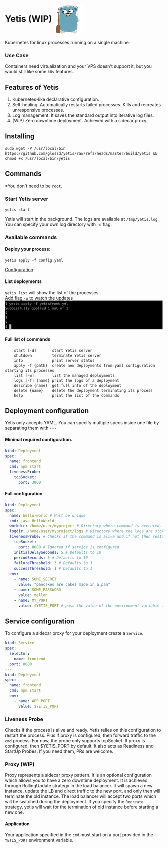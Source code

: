 # Yetis (WIP) <img src=".github/yetigopher.png" width="92" align="center" alt="i"/>
Kubernetes for linux processes running on a single machine.

### Use Case
Containers need virtualization and your VPS doesn't support it, but you would still like some `k8s` features.

## Features of Yetis
1. Kubernetes-like declarative configuration.
2. Self-healing. Automatically restarts failed processes. Kills and recreates unresponsive processes.
3. Log management. It saves the standard output into iterative log files.
4. (WIP) Zero downtime deployment. Achieved with a sidecar proxy.

## Installing
```shell
sudo wget -P /usr/local/bin https://github.com/glossd/yetis/raw/refs/heads/master/build/yetis && chmod +x /usr/local/bin/yetis 
```
## Commands
*You don't need to be `root`.
### Start Yetis server
```shell
yetis start
```
Yetis will start in the background. The logs are available at `/tmp/yetis.log`. You can specify your own log directory with `-d` flag.
### Available commands
#### Deploy your process:
```shell
yetis apply -f config.yaml
``` 
[Configuration](#full-configuration)  

#### List deployments
`yetis list` will show the list of the processes.    
Add flag `-w` to watch the updates
![](.github/yetis-list-w.gif)

#### Full list of commands
```
	start [-d]       start Yetis server
	shutdown         terminate Yetis server
	info             print server status
	apply -f {path}  create new deployments from yaml configuration starting its processes
	list [-w]        list the managed deployments
	logs [-f] {name} print the logs of a deployment
	describe {name}  get full info of the deployment
	delete {name}    delete the deployment terminating its process
	help             print the list of the commands
```

## Deployment configuration
Yetis only accepts YAML. You can specify multiple specs inside one file by separating them with `---`
#### Minimal required configuration. 
```yaml
kind: Deployment
spec:
  name: frontend
  cmd: npm start
  livenessProbe:
    tcpSocket:
      port: 3000
```

#### Full configuration
```yaml
kind: Deployment
spec:
  name: hello-world # Must be unique
  cmd: java HelloWorld
  workdir: /home/user/myproject # Directory where command is executed. Defaults to the path in 'apply -f'. 
  logdir: /home/user/myproject/logs # Directory where the logs are stored. Defaults to the path in 'apply -f'.
  livenessProbe: # Checks if the command is alive and if not then restarts it
    tcpSocket:
      port: 8080 # Ignored if service is configured. 
    initialDelaySeconds: 5 # Defaults to 10
    periodSeconds: 5 # Defaults to 10
    failureThreshold: 3 # Defaults to 3
    successThreshold: 1 # Defaults to 1
  env:
    - name: SOME_SECRET
      value: "pancakes are cakes made in a pan"
    - name: SOME_PASSWORD
      value: mellon
    - name: MY_PORT
      value: $YETIS_PORT # pass the value of the environment variable to another one.
```
## Service configuration
To configure a sidecar proxy for your deployment create a `Service`.  
```yaml
kind: Service
spec:
  selector:
    name: frontend
  port: 8080
---
kind: Deployment
spec:
  name: frontend
  cmd: npm start
  env:
    - name: APP_PORT
      value: $YETIS_PORT
```


### Liveness Probe
Checks if the process is alive and ready. Yetis relies on this configuration to restart the process. Plus if proxy is configured, then forward traffic to the `cmd` process. 
For now, the probe only supports tcpSocket. If proxy is configured, then $YETIS_PORT by default. It also acts as Readiness and StartUp Probes. If you need them, PRs are welcome.

### Proxy (WIP)
Proxy represents a sidecar proxy pattern. It is an optional configuration which allows you to have a zero downtime deployment.
It is achieved through RollingUpdate strategy in the load balancer. It will spawn a new instance,
update the LB and direct traffic to the new port, and only then will terminate the old instance. 
The load balancer will accept two ports which will be switched during the deployment.
If you specify the `Recreate` strategy, yetis will wait for the termination of old instance before starting a new one. 
#### Application
Your application specified in the `cmd` must start on a port provided in the `YETIS_PORT` environment variable.




